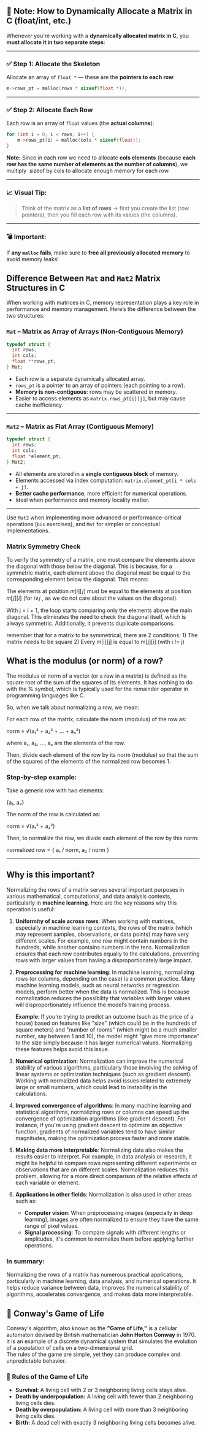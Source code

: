 ## 🧠 Note: How to Dynamically Allocate a Matrix in C (float/int, etc.)

Whenever you're working with a **dynamically allocated matrix in C**, you **must allocate it in two separate steps**:

---

### ✅ Step 1: Allocate the Skeleton

Allocate an array of `float *` — these are the **pointers to each row**:

```c
m->rows_pt = malloc(rows * sizeof(float *));
```

---

### ✅ Step 2: Allocate Each Row

Each row is an array of `float` values (the **actual columns**):

```c
for (int i = 0; i < rows; i++) {
    m->rows_pt[i] = malloc(cols * sizeof(float));
}
```

**Note:** Since in each row we need to allocate **cols elements** (because **each row has the same number of elements as the number of columns**), we multiply  sizeof by cols to allocate enough memory for each row.

---

### 📈 Visual Tip:

> Think of the matrix as a **list of rows** → first you create the list (row pointers), then you fill each row with its values (the columns).

---

### 💣 Important:

If **any `malloc` fails**, make sure to **free all previously allocated memory** to avoid memory leaks!


## Difference Between `Mat` and `Mat2` Matrix Structures in C

When working with matrices in C, memory representation plays a key role in performance and memory management. Here’s the difference between the two structures:

### `Mat` – Matrix as Array of Arrays (Non-Contiguous Memory)
```c
typedef struct {
  int rows;
  int cols;
  float **rows_pt;
} Mat;
```

- Each row is a separate dynamically allocated array.
- `rows_pt` is a pointer to an array of pointers (each pointing to a row).
- **Memory is non-contiguous**: rows may be scattered in memory.
- Easier to access elements as `matrix.rows_pt[i][j]`, but may cause cache inefficiency.

---

### `Mat2` – Matrix as Flat Array (Contiguous Memory)
```c
typedef struct {
  int rows;
  int cols;
  float *element_pt;
} Mat2;
```

- All elements are stored in a **single contiguous block** of memory.
- Elements accessed via index computation: `matrix.element_pt[i * cols + j]`.
- **Better cache performance**, more efficient for numerical operations.
- Ideal when performance and memory locality matter.

---

Use `Mat2` when implementing more advanced or performance-critical operations (`bis` exercises), and `Mat` for simpler or conceptual implementations.

### Matrix Symmetry Check

To verify the symmetry of a matrix, one must compare the elements above the diagonal with those below the diagonal. This is because, for a symmetric matrix, each element above the diagonal must be equal to the corresponding element below the diagonal. This means:

The elements at position 
𝑚[𝑖][𝑗] must be equal to the elements at position 𝑚[𝑗][𝑖] (for 𝑖≠𝑗 , as we do not care about the values on the diagonal).

With j = i + 1, the loop starts comparing only the elements above the main diagonal. This eliminates the need to check the diagonal itself, which is always symmetric. Additionally, it prevents duplicate comparisons.

remember that for a matrix to be symmetrical, there are 2 conditions:
	1) The matrix needs to be square
	2) Every m[i][j] is equal to m[j][i] (with i != j)

## What is the modulus (or norm) of a row?

The modulus or norm of a vector (or a row in a matrix) is defined as the square root of the sum of the squares of its elements. It has nothing to do with the % symbol, which is typically used for the remainder operator in programming languages like C.

So, when we talk about normalizing a row, we mean:

For each row of the matrix, calculate the norm (modulus) of the row as:

norm = √(a₁² + a₂² + ... + aₙ²)

where a₁, a₂, ..., aₙ are the elements of the row.

Then, divide each element of the row by its norm (modulus) so that the sum of the squares of the elements of the normalized row becomes 1.

### Step-by-step example:
Take a generic row with two elements:

{a₁, a₂}

The norm of the row is calculated as:

norm = √(a₁² + a₂²)

Then, to normalize the row, we divide each element of the row by this norm:

normalized row = { a₁ / norm, a₂ / norm }

---

## Why is this important?

Normalizing the rows of a matrix serves several important purposes in various mathematical, computational, and data analysis contexts, particularly in **machine learning**. Here are the key reasons why this operation is useful:

1. **Uniformity of scale across rows**:
   When working with matrices, especially in machine learning contexts, the rows of the matrix (which may represent samples, observations, or data points) may have very different scales. For example, one row might contain numbers in the hundreds, while another contains numbers in the tens. Normalization ensures that each row contributes equally to the calculations, preventing rows with larger values from having a disproportionately large impact.

2. **Preprocessing for machine learning**:
   In machine learning, normalizing rows (or columns, depending on the case) is a common practice. Many machine learning models, such as neural networks or regression models, perform better when the data is normalized. This is because normalization reduces the possibility that variables with larger values will disproportionately influence the model’s training process.

   **Example**: If you're trying to predict an outcome (such as the price of a house) based on features like "size" (which could be in the hundreds of square meters) and "number of rooms" (which might be a much smaller number, say between 1 and 10), the model might "give more importance" to the size simply because it has larger numerical values. Normalizing these features helps avoid this issue.

3. **Numerical optimization**:
   Normalization can improve the numerical stability of various algorithms, particularly those involving the solving of linear systems or optimization techniques (such as gradient descent). Working with normalized data helps avoid issues related to extremely large or small numbers, which could lead to instability in the calculations.

4. **Improved convergence of algorithms**:
   In many machine learning and statistical algorithms, normalizing rows or columns can speed up the convergence of optimization algorithms (like gradient descent). For instance, if you're using gradient descent to optimize an objective function, gradients of normalized variables tend to have similar magnitudes, making the optimization process faster and more stable.

5. **Making data more interpretable**:
   Normalizing data also makes the results easier to interpret. For example, in data analysis or research, it might be helpful to compare rows representing different experiments or observations that are on different scales. Normalization reduces this problem, allowing for a more direct comparison of the relative effects of each variable or element.

6. **Applications in other fields**:
   Normalization is also used in other areas such as:
   - **Computer vision**: When preprocessing images (especially in deep learning), images are often normalized to ensure they have the same range of pixel values.
   - **Signal processing**: To compare signals with different lengths or amplitudes, it's common to normalize them before applying further operations.

### In summary:
Normalizing the rows of a matrix has numerous practical applications, particularly in machine learning, data analysis, and numerical operations. It helps reduce variance between data, improves the numerical stability of algorithms, accelerates convergence, and makes data more interpretable.

## 🧬 Conway's Game of Life

Conway's algorithm, also known as the **"Game of Life,"** is a cellular automaton devised by British mathematician **John Horton Conway** in 1970.  
It is an example of a discrete dynamical system that simulates the evolution of a population of cells on a two-dimensional grid.  
The rules of the game are simple, yet they can produce complex and unpredictable behavior.

### 🧩 Rules of the Game of Life

- **Survival:** A living cell with 2 or 3 neighboring living cells stays alive.  
- **Death by underpopulation:** A living cell with fewer than 2 neighboring living cells dies.  
- **Death by overpopulation:** A living cell with more than 3 neighboring living cells dies.  
- **Birth:** A dead cell with exactly 3 neighboring living cells becomes alive.

